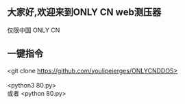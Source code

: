 大家好,欢迎来到ONLY CN web测压器
--------
仅限中国
ONLY CN

一键指令
------
<git clone https://github.com/youlipeierges/ONLYCNDDOS>  
<cd ONLYCNDDOS>  
<python3 80.py>  
或者
<python 80.py>  
